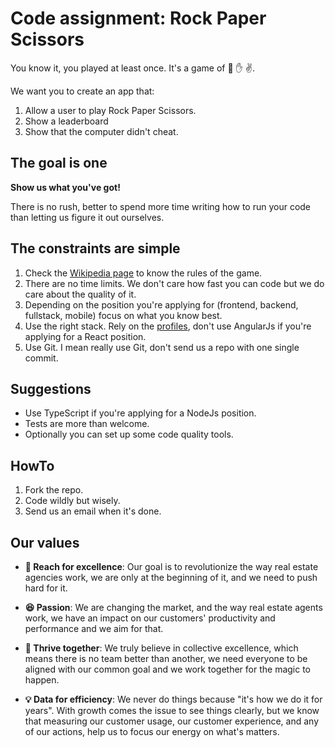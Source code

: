 # Code assignment: Rock Paper Scissors

You know it, you played at least once. It's a game of :fist_right: :hand: :v:.

We want you to create an app that:
1. Allow a user to play Rock Paper Scissors.
1. Show a leaderboard
1. Show that the computer didn't cheat.


## The goal is one

**Show us what you've got!**

There is no rush, better to spend more time writing how to run your code than letting us figure it out ourselves.


## The constraints are simple

1. Check the [Wikipedia page](https://en.wikipedia.org/wiki/Rock_paper_scissors) to know the rules of the game.
2. There are no time limits. We don't care how fast you can code but we do care about the quality of it.
3. Depending on the position you're applying for (frontend, backend, fullstack, mobile) focus on what you know best.
4. Use the right stack. Rely on the [profiles](https://www.sweepbright.com/careers), don't use AngularJs if you're applying for a React position.
5. Use Git. I mean really use Git, don't send us a repo with one single commit. 


## Suggestions

* Use TypeScript if you're applying for a NodeJs position. 
* Tests are more than welcome.
* Optionally you can set up some code quality tools.


## HowTo

1. Fork the repo.
2. Code wildly but wisely. 
3. Send us an email when it's done.


## Our values

* **:1st_place_medal: Reach for excellence**: Our goal is to revolutionize the way real estate agencies work, we are only at the beginning of it, and we need to push hard for it.

* **:satisfied: Passion**: We are changing the market, and the way real estate agents work, we have an impact on our customers' productivity and performance and we aim for that.

* **:blue_heart: Thrive together**: We truly believe in collective excellence, which means there is no team better than another, we need everyone to be aligned with our common goal and we work together for the magic to happen.

* **:bulb: Data for efficiency**: We never do things because "it's how we do it for years". With growth comes the issue to see things clearly, but we know that measuring our customer usage, our customer experience, and any of our actions, help us to focus our energy on what's matters. 
